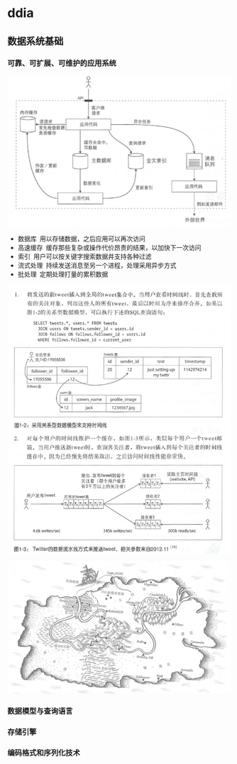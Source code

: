 # ddia

## 数据系统基础

### 可靠、可扩展、可维护的应用系统

![](media/16461020650169.jpg)

* 数据库 用以存储数据，之后应用可以再次访问
* 高速缓存 缓存那些复杂或操作代价昂贵的结果，以加快下一次访问
* 索引 用户可以按关键字搜索数据井支持各种过滤
* 流式处理 持续发送消息至另一个进程，处理采用异步方式
* 批处理 定期处理打量的累积数据

![](media/16461053289200.jpg)

![](media/16461165617142.jpg)

### 数据模型与查询语言



### 存储引擎

### 编码格式和序列化技术

